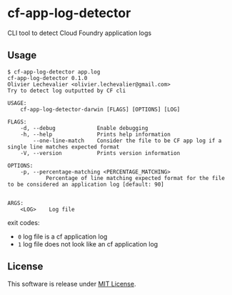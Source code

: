 # cf-app-log-detector
CLI tool to detect Cloud Foundry application logs

## Usage

```
$ cf-app-log-detector app.log
cf-app-log-detector 0.1.0
Olivier Lechevalier <olivier.lechevalier@gmail.com>
Try to detect log outputted by CF cli

USAGE:
    cf-app-log-detector-darwin [FLAGS] [OPTIONS] [LOG]

FLAGS:
    -d, --debug             Enable debugging
    -h, --help              Prints help information
        --one-line-match    Consider the file to be CF app log if a single line matches expected format
    -V, --version           Prints version information

OPTIONS:
    -p, --percentage-matching <PERCENTAGE_MATCHING>
            Percentage of line matching expected format for the file to be considered an application log [default: 90]


ARGS:
    <LOG>    Log file
```

exit codes:

- `0` log file is a cf application log
- `1` log file does not look like an cf application log

## License

This software is release under [MIT License](LICENSE).
